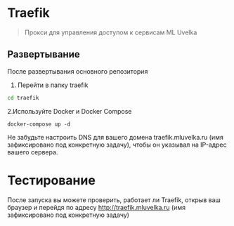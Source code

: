 # Traefik

> Прокси для управления доступом к сервисам ML Uvelka

## Развертывание  

После развертывания основного репозитория 

1. Перейти в папку traefik

```bash
cd traefik
```

2.Используйте Docker и Docker Compose 
```
docker-compose up -d
```

Не забудьте настроить DNS для вашего домена traefik.mluvelka.ru (имя зафиксировано под конкретную задачу), чтобы он указывал на IP-адрес вашего сервера.

# Тестирование  
После запуска вы можете проверить, работает ли Traefik, открыв ваш браузер и перейдя по адресу http://traefik.mluvelka.ru (имя зафиксировано под конкретную задачу)
